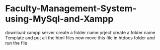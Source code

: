 # Faculty-Management-System-using-MySql-and-Xampp
download xampp server 
create a folder name prject
create a folder name Template and put all the html files
now move this file in htdocs folder and run the file

